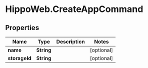 # HippoWeb.CreateAppCommand

## Properties

Name | Type | Description | Notes
------------ | ------------- | ------------- | -------------
**name** | **String** |  | [optional] 
**storageId** | **String** |  | [optional] 


